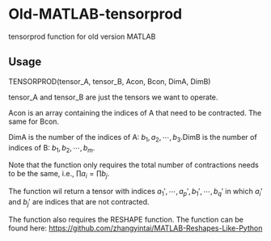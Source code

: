 # Old-MATLAB-tensorprod
tensorprod function for old version MATLAB

## Usage
TENSORPROD(tensor_A, tensor_B, Acon, Bcon, DimA, DimB)

tensor_A and tensor_B are just the tensors we want to operate.

Acon is an array containing the indices of A that need to be contracted. The same for Bcon.

DimA is the number of the indices of A: $b_1, a_2,\cdots ,b_3$.DimB is the number of indices of B: $b_1, b_2,\cdots ,b_m$.

Note that the function only requires the total number of contractions needs to be the same, i.e., $\prod a_i = \prod b_j$. 

The function wil return a tensor with indices $a_1',\cdots,a_p', b_1',\cdots, b_q'$ in which $a_i'$ and $b_j'$ are indices that are not contracted.

The function also requires the RESHAPE function. The function can be found here: https://github.com/zhangyintai/MATLAB-Reshapes-Like-Python
